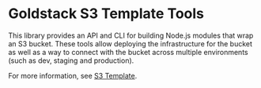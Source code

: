 # Goldstack S3 Template Tools

This library provides an API and CLI for building Node.js modules that wrap an S3 bucket. These tools allow deploying the infrastructure for the bucket as well as a way to connect with the bucket across multiple environments (such as dev, staging and production).

For more information, see [S3 Template](https://docs.goldstack.party/docs/modules/s3).
